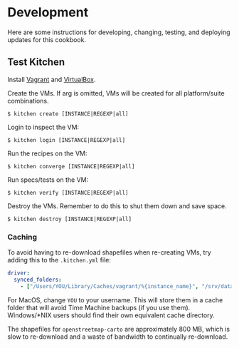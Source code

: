 # Development

Here are some instructions for developing, changing, testing, and deploying updates for this cookbook.

## Test Kitchen

Install [Vagrant][] and [VirtualBox][].

Create the VMs. If arg is omitted, VMs will be created for all platform/suite combinations.

```terminal
$ kitchen create [INSTANCE|REGEXP|all]
```

Login to inspect the VM:

```terminal
$ kitchen login [INSTANCE|REGEXP|all]
```

Run the recipes on the VM:

```terminal
$ kitchen converge [INSTANCE|REGEXP|all]
```

Run specs/tests on the VM:

```terminal
$ kitchen verify [INSTANCE|REGEXP|all]
```

Destroy the VMs. Remember to do this to shut them down and save space.

```terminal
$ kitchen destroy [INSTANCE|REGEXP|all]
```

[Vagrant]: https://www.vagrantup.com
[VirtualBox]: https://www.virtualbox.org

### Caching

To avoid having to re-download shapefiles when re-creating VMs, try adding this to the `.kitchen.yml` file:

```yml
driver:
  synced_folders:
    - ["/Users/YOU/Library/Caches/vagrant/%{instance_name}", "/srv/data", "create: true"]
```

For MacOS, change `YOU` to your username. This will store them in a cache folder that will avoid Time Machine backups (if you use them). Windows/\*NIX users should find their own equivalent cache directory.

The shapefiles for `openstreetmap-carto` are approximately 800 MB, which is slow to re-download and a waste of bandwidth to continually re-download.
